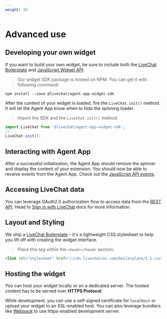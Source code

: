 ```yaml
---
weight: 30
---
```


# Advanced use

## Developing your own widget

If you want to build your own widget, be sure to include both the [LiveChat Boilerplate](/boilerplate) and [JavaScript Widget API](#javascript-widgets-api):

> Our widget SDK package is hosted on NPM. You can get it with following command:

```
npm install --save @livechat/agent-app-widget-sdk
```

After the content of your widget is loaded, fire the `LiveChat.init()` method. It will let the Agent App know when to hide the spinning loader.

> Import the SDK and fire `LiveChat.init()` method

```js
import LiveChat from '@livechat/agent-app-widget-sdk';
// ...
LiveChat.init();
```

## Interacting with Agent App

After a successful initialization, the Agent App should remove the spinner and display the content of your extension. You should now be able to receive events from the Agent App. Check out the [JavaScript API events](#events).

## Accessing LiveChat data

You can leverage OAuth2.0 authorization flow to access data from the [REST API](/rest-api). Head to [Sign in with LiveChat](/sign-in-with-livechat) docs for more information.

## Layout and Styling

We ship a [LiveChat Boilerplate](/boilerplate) – it's a lightweight CSS stylesheet to help you lift off with creating the widget interface.

> Place this tag within the `<head></head>` section:

```html
<link rel="stylesheet" href="//cdn.livechatinc.com/boilerplate/1.1.css">
```

## Hosting the widget

You can host your widget locally or on a dedicated server. The hosted content has to be served over **HTTPS Protocol**. 

While development, you can use a self-signed certificate for `localhost` or upload your widget to an SSL-enabled host. You can also leverage bundlers like [Webpack](https://webpack.js.org/configuration/dev-server/) to use https-enabled development server.